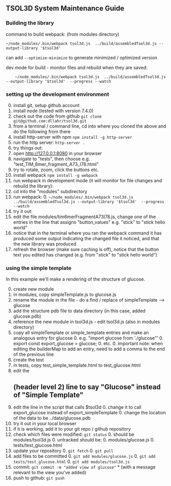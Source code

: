 ## TSOL3D System Maintenance Guide ##

### Building the library ###
command to build webpack: (from modules directory)
```
~/node_modules/.bin/webpack tsol3d.js  ../build/assembledTsol3d.js --output-library '$tsol3d'
```
can add ```--optimize-minimize``` to generate minimized / optimized version

dev mode for build - monitor files and rebuild when they are saved:
```
    ~/node_modules/.bin/webpack tsol3d.js  ../build/assembledTsol3d.js --output-library '$tsol3d'  --progress --watch
```

### setting up the development environment ###

0. install git, setup github account
0. install node (tested with version 7.4.0)
0. check out the code from github
  ```git clone git@github.com:dllahr/tsol3d.git```
0. from a terminal / command line, cd into where you cloned the above and do the following from there
0. install http-server with npm
  ```npm install -g http-server```
0. run the http server:
  ```http-server .```
0. try things out:
  0. open http://127.0.0.1:8080 in your browser
  0. navigate to "tests", then choose e.g. "test_TIM_6mer_fragment_A73_I78.html"
  0. try to rotate, zoom, click the buttons etc.
0. install webpack
  ```npm install -g webpack```
0. run webpack in development mode (it will monitor for file changes and rebuild the library):
  0. cd into the "modules" subdirectory
  0. run webpack:
    0. ```~/node_modules/.bin/webpack tsol3d.js  ../build/assembledTsol3d.js --output-library '$tsol3d'  --progress --watch```
0. try it out:  
  0. edit the file modules/tim6merFragmentA73I78.js, change one of the entries in the line that assigns "button_values" e.g. "stick" to "stick hello world"
  0. notice that in the terminal where you ran the webpack command it has produced some output indicating the changed file it noticed, and that the new library was produced
  0. refresh the browser (make sure caching is off), notice that the button text you edited has changed (e.g. from "stick" to "stick hello world")


### using the simple template ###
In this example we'll make a rendering of the structure of glucose.

0. create new module
  0. in modules, copy simpleTemplate.js to glucose.js
  0. rename the module in the file - do a find / replace of simpleTemplate --> glucose
0. add the structure pdb file to data directory (in this case, added glucose.pdb)
0. reference the new module in tsol3d.js - edit tsol3d.js (also in modules directory)
  0. copy all simpleTemplate or simple_template entries and make an analogous entry for glucose
    0. e.g. "import glucose from './glucose'"
    0. export const export_glucose = glucose;
    0. etc.
    0. important note:  when editing the builderMap to add an entry, need to add a comma to the end of the previous line
0. create the test
  0. in tests, copy test_simple_template.html to test_glucose.html
  0. edit the <h2> (header level 2) line to say "Glucose" instead of "Simple Template"
  0. edit the line in the script that calls $tsol3d
     0. change it to call export_glucose instead of export_simpleTemplate
     0. change the location of the data to be ../data/glucose.pdb
0. try it out in your local browser
0. if it is working, add it to your git repo / github repository
  0. check which files were modified:  ```git status```
    0. should be modules/tsol3d.js
    0. untracked should be:
      0. modules/glucose.js
      0. tests/test_glucose.html
  0. update your repository
    0. ```git fetch```
    0. ```git pull```
  0. add files to be committed
    0. ```git add modules/glucose.js```
    0. ```git add tests/test_glucose.html```
    0. ```git add modules/tsol3d.js```
  0. commit:  ```git commit -m "added view of glucose"```
    * (with a message relevant to the view you've added)
  0. push to github:  ```git push```
